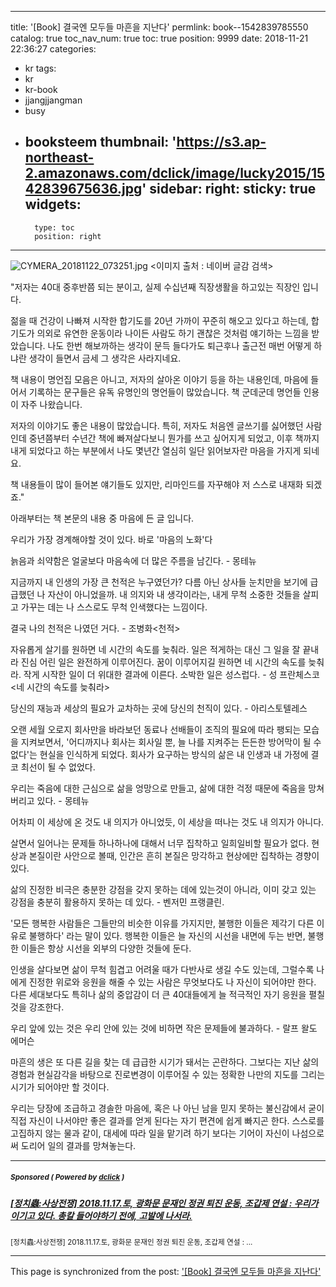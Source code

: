 
---
title: '[Book] 결국엔 모두들 마흔을 지난다'
permlink: book--1542839785550
catalog: true
toc_nav_num: true
toc: true
position: 9999
date: 2018-11-21 22:36:27
categories:
- kr
tags:
- kr
- kr-book
- jjangjjangman
- busy
- booksteem
thumbnail: 'https://s3.ap-northeast-2.amazonaws.com/dclick/image/lucky2015/1542839675636.jpg'
sidebar:
    right:
        sticky: true
widgets:
    -
        type: toc
        position: right
---


![CYMERA_20181122_073251.jpg](https://s3.ap-northeast-2.amazonaws.com/dclick/image/lucky2015/1542839675636.jpg)
<이미지 출처 : 네이버 글감 검색>

"저자는 40대 중후반쯤 되는 분이고, 실제 수십년째 직장생활을 하고있는 직장인 입니다.

젊을 때 건강이 나빠져 시작한 합기도를 20년 가까이 꾸준히 해오고 있다고 하는데, 합기도가 의외로 유연한 운동이라 나이든 사람도 하기 괜찮은 것처럼 얘기하는 느낌을 받았습니다. 
나도 한번 해보까하는 생각이 문득 들다가도 퇴근후나 출근전 매번 어떻게 하냐란 생각이 들면서 금세 그 생각은 사라지네요.

책 내용이 명언집 모음은 아니고, 저자의 살아온 이야기 등을 하는 내용인데, 마음에 들어서 기록하는 문구들은 유독 유명인의 명언들이 많았습니다. 책 군데군데 명언들 인용이 자주 나왔습니다.

저자의 이야기도 좋은 내용이 많았습니다. 특히, 저자도 처음엔 글쓰기를 싫어했던 사람인데 중년쯤부터 수년간 책에 빠져살다보니 뭔가를 쓰고 싶어지게 되었고, 이후 책까지 내게 되었다고 하는 부분에서 나도 몇년간 열심히 일단 읽어보자란 마음을 가지게 되네요.

책 내용들이 많이 들어본 얘기들도 있지만, 리마인드를 자꾸해야 저 스스로 내재화 되겠죠."

아래부터는 책 본문의 내용 중 마음에 든 글 입니다.

우리가 가장 경계해야할 것이 있다.
바로 '마음의 노화'다

늙음과 쇠약함은 얼굴보다 마음속에 더 많은 주름을 남긴다. - 몽테뉴

지금까지 내 인생의 가장 큰 천적은 누구였던가?
다름 아닌 상사들 눈치만을 보기에 급급했던 
나 자산이 아니었을까.
내 의지와 내 생각이라는, 
내게 무척 소중한 것들을 살피고 가꾸는 데는 
나 스스로도 무척 인색했다는 느낌이다.

결국 나의 천적은 나였던 거다. - 조병화<천적>

자유롭게 살기를 원하면 
네 시간의 속도를 늦춰라.
일은 적게하는 대신 그 일을 잘 끝내라
진심 어린 일은 완전하게 이루어진다.
꿈이 이루어지길 원하면 
네 시간의 속도를 늦춰라.
작게 시작한 일이 더 위대한 결과에 이른다.
소박한 일은 성스럽다. - 성 프란체스코 <네 시간의 속도를 늦춰라>

당신의 재능과 세상의 필요가 교차하는 곳에 당신의 천직이 있다. - 아리스토텔레스

오랜 세월 오로지 회사만을 바라보던 
동료나 선배들이 조직의 필요에 따라 
팽되는 모습을 지켜보면서, 
'어디까지나 회사는 회사일 뿐, 늘 나를 지켜주는 든든한 방어막이 될 수 없다'는 
현실을 인식하게 되었다.
회사가 요구하는 방식의 삶은 내 인생과 내 가정에 결코 최선이 될 수 없었다.

우리는 죽음에 대한 근심으로 
삶을 엉망으로 만들고, 
삶에 대한 걱정 때문에 
죽음을 망쳐버리고 있다. - 몽테뉴

어차피 이 세상에 온 것도 내 의지가 아니었듯, 
이 세상을 떠나는 것도 내 의지가 아니다.

살면서 일어나는 문제들 하나하나에 대해서 
너무 집착하고 일희일비할 필요가 없다.
현상과 본질이란 사안으로 볼때, 
인간은 흔히 본질은 망각하고 현상에만 집착하는 경향이 있다.

삶의 진정한 비극은 충분한 강점을 
갖지 못하는 데에 있는것이 아니라,
이미 갖고 있는 강점을 충분히 활용하지 못하는 데 있다. - 벤저민 프랭클린.

'모든 행복한 사람들은 그들만의 비슷한 이유를 가지지만, 불행한 이들은 제각기 다른 이유로 불행하다' 라는 말이 있다.
행복한 이들은 늘 자신의 시선을 
내면에 두는 반면,
불행한 이들은 항상 시선을 
외부의 다양한 것들에 둔다.

인생을 살다보면 삶이 무척 힘겹고 어려울 때가 다반사로 생길 수도 있는데,
그럴수록 나에게 진정한 위로와 응원을 해줄 수 있는 사람은 무엇보다도 나 자신이 되어야만 한다.
다른 세대보다도 특히나 삶의 중압감이 더 큰 40대들에게 늘 적극적인 자기 응원을 펼칠 것을 강조한다.

우리 앞에 있는 것은
우리 안에 있는 것에 비하면
작은 문제들에 불과하다. - 랄프 왈도 에머슨

마흔의 생은 또 다른 길을 찾는 데 급급한 시기가 돼서는 곤란하다.
그보다는 지난 삶의 경험과 현실감각을 바탕으로 진로변경이 이루어질 수 있는
정확한 나만의 지도를 그리는 시기가 되어야만 할 것이다.

우리는 당장에 조급하고 경솔한 마음에,
혹은 나 아닌 남을 믿지 못하는 불신감에서
굳이 직접 자신이 나서야만 좋은 결과를 
얻게 된다는 자기 편견에 쉽게 빠지곤 한다.
스스로를 고집하지 않는 물과 같이,
대세에 따라 일을 맡기려 하기 보다는 
기어이 자신이 나섬으로써 도리어 
일의 결과를 망쳐놓는다.


---

#####  <sub> **Sponsored ( Powered by [dclick](https://www.dclick.io) )** </sub>
##### [[정치蟲:사상전쟁] 2018.11.17.토, 광화문 문재인 정권 퇴진 운동, 조갑제 연설 : 우리가 이기고 있다. 총칼 들어야하기 전에, 고발에 나서라.](https://api.dclick.io/v1/c?x=eyJhbGciOiJIUzI1NiIsInR5cCI6IkpXVCJ9.eyJjIjoibHVja3kyMDE1IiwicyI6ImJvb2stLTE1NDI4Mzk3ODU1NTAiLCJhIjpbInQtODc0Il0sInVybCI6Imh0dHBzOi8vc3RlZW1pdC5jb20va3IvQHN0ZWFtc3RlZW0vLTIwMTgxMTE3LS0xNTQyNTg5Mzk5NzIyIiwiaWF0IjoxNTQyODM5Nzg1LCJleHAiOjE4NTgxOTk3ODV9.2BoXTv4oG68_9Ge9dat6DbwBmPEUfWsBHgCFfI1HG4w)
<sup>[정치蟲:사상전쟁] 2018.11.17.토, 광화문 문재인 정권 퇴진 운동, 조갑제 연설 : ...</sup>
</center>

- - -

This page is synchronized from the post: ['[Book] 결국엔 모두들 마흔을 지난다'](https://steemit.com/@lucky2015/book--1542839785550)
